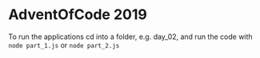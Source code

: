 # AdventOfCode 2019

To run the applications cd into a folder, e.g. day_02, and run the code with `node part_1.js` or `node part_2.js`
